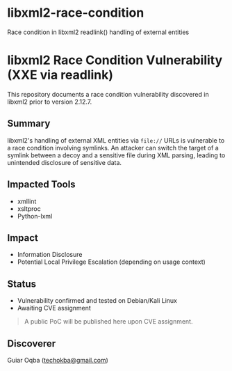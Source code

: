 # libxml2-race-condition
Race condition in libxml2 readlink() handling of external entities

# libxml2 Race Condition Vulnerability (XXE via readlink)

This repository documents a race condition vulnerability discovered in libxml2 prior to version 2.12.7.

## Summary

libxml2's handling of external XML entities via `file://` URLs is vulnerable to a race condition involving symlinks. An attacker can switch the target of a symlink between a decoy and a sensitive file during XML parsing, leading to unintended disclosure of sensitive data.

## Impacted Tools

- xmllint
- xsltproc
- Python-lxml

## Impact

- Information Disclosure
- Potential Local Privilege Escalation (depending on usage context)

## Status

- Vulnerability confirmed and tested on Debian/Kali Linux
- Awaiting CVE assignment

> A public PoC will be published here upon CVE assignment.

## Discoverer

Guiar Oqba (techokba@gmail.com)


